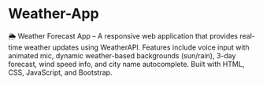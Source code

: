# Weather-App
🌦️ Weather Forecast App – A responsive web application that provides real-time weather updates using WeatherAPI. Features include voice input with animated mic, dynamic weather-based backgrounds (sun/rain), 3-day forecast, wind speed info, and city name autocomplete. Built with HTML, CSS, JavaScript, and Bootstrap.
